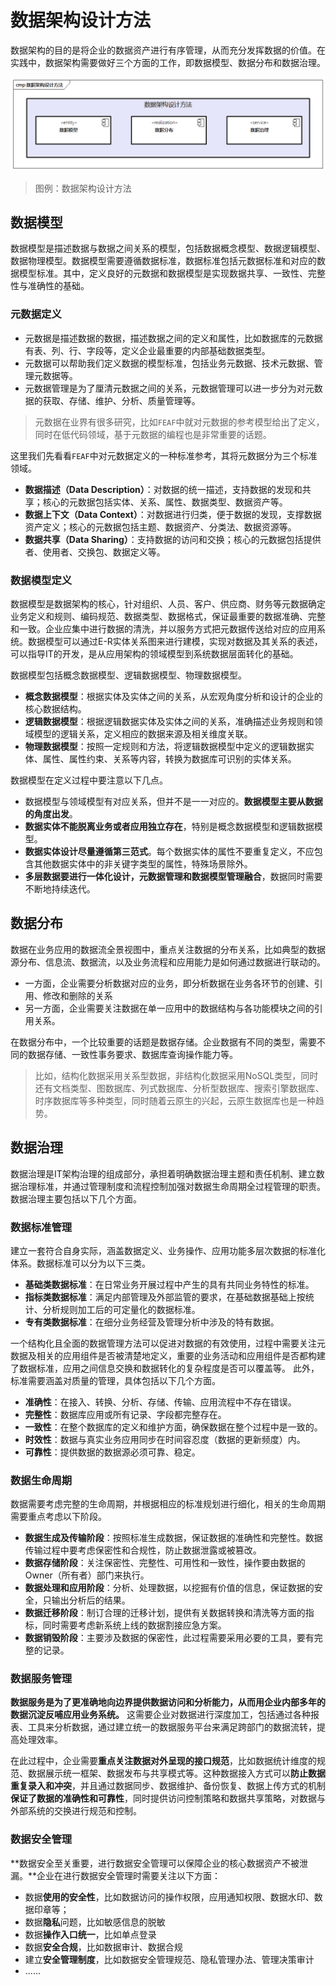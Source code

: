 # 数据架构设计方法

数据架构的目的是将企业的数据资产进行有序管理，从而充分发挥数据的价值。在实践中，数据架构需要做好三个方面的工作，即数据模型、数据分布和数据治理。

![数据架构设计方法](images/数据架构设计方法.png)

> 图例：数据架构设计方法

## 数据模型

数据模型是描述数据与数据之间关系的模型，包括数据概念模型、数据逻辑模型、数据物理模型。数据模型需要遵循数据标准，数据标准包括元数据标准和对应的数据模型标准。其中，定义良好的元数据和数据模型是实现数据共享、一致性、完整性与准确性的基础。

### 元数据定义

- 元数据是描述数据的数据，描述数据之间的定义和属性，比如数据库的元数据有表、列、行、字段等，定义企业最重要的内部基础数据类型。
- 元数据可以帮助我们定义数据的模型标准，包括业务元数据、技术元数据、管理元数据等。
- 元数据管理是为了厘清元数据之间的关系，元数据管理可以进一步分为对元数据的获取、存储、维护、分析、质量管理等。

> 元数据在业界有很多研究，比如`FEAF`中就对元数据的参考模型给出了定义，同时在低代码领域，基于元数据的编程也是非常重要的话题。

这里我们先看看`FEAF`中对元数据定义的一种标准参考，其将元数据分为三个标准领域。

- **数据描述（Data Description）**：对数据的统一描述，支持数据的发现和共享；核心的元数据包括实体、关系、属性、数据类型、数据资产等。
- **数据上下文（Data Context）**：对数据进行归类，便于数据的发现，支撑数据资产定义；核心的元数据包括主题、数据资产、分类法、数据资源等。
- **数据共享（Data Sharing）**：支持数据的访问和交换；核心的元数据包括提供者、使用者、交换包、数据定义等。

### 数据模型定义

数据模型是数据架构的核心，针对组织、人员、客户、供应商、财务等元数据确定业务定义和规则、编码规范、数据类型、数据格式，保证最重要的数据准确、完整和一致。企业应集中进行数据的清洗，并以服务方式把元数据传送给对应的应用系统。数据模型可以通过E-R实体关系图来进行建模，实现对数据及其关系的表述，可以指导IT的开发，是从应用架构的领域模型到系统数据层面转化的基础。

数据模型包括概念数据模型、逻辑数据模型、物理数据模型。

- **概念数据模型**：根据实体及实体之间的关系，从宏观角度分析和设计的企业的核心数据结构。
- **逻辑数据模型**：根据逻辑数据实体及实体之间的关系，准确描述业务规则和领域模型的逻辑关系，定义相应的数据来源及相关维度关联。
- **物理数据模型**：按照一定规则和方法，将逻辑数据模型中定义的逻辑数据实体、属性、属性约束、关系等内容，转换为数据库可识别的实体关系。

数据模型在定义过程中要注意以下几点。

- 数据模型与领域模型有对应关系，但并不是一一对应的。**数据模型主要从数据的角度出发**。
- **数据实体不能脱离业务或者应用独立存在**，特别是概念数据模型和逻辑数据模型。
- **数据实体设计尽量遵循第三范式**。每个数据实体的属性不要重复定义，不应包含其他数据实体中的非关键字类型的属性，特殊场景除外。
- **多层数据要进行一体化设计，元数据管理和数据模型管理融合**，数据同时需要不断地持续迭代。

## 数据分布

数据在业务应用的数据流全景视图中，重点关注数据的分布关系，比如典型的数据源分布、信息流、数据流，以及业务流程和应用能力是如何通过数据进行联动的。

- 一方面，企业需要分析数据对应的业务，即分析数据在业务各环节的创建、引用、修改和删除的关系
- 另一方面，企业需要关注数据在单一应用中的数据结构与各功能模块之间的引用关系。

在数据分布中，一个比较重要的话题是数据存储。企业数据有不同的类型，需要不同的数据存储、一致性事务要求、数据库查询操作能力等。

> 比如，结构化数据采用关系型数据，非结构化数据采用NoSQL类型，同时还有文档类型、图数据库、列式数据库、分析型数据库、搜索引擎数据库、时序数据库等多种类型，同时随着云原生的兴起，云原生数据库也是一种趋势。

## 数据治理

数据治理是IT架构治理的组成部分，承担着明确数据治理主题和责任机制、建立数据治理标准，并通过管理制度和流程控制加强对数据生命周期全过程管理的职责。数据治理主要包括以下几个方面。

### 数据标准管理

建立一套符合自身实际，涵盖数据定义、业务操作、应用功能多层次数据的标准化体系。数据标准可以分为以下三类。

- **基础类数据标准**：在日常业务开展过程中产生的具有共同业务特性的标准。
- **指标类数据标准**：满足内部管理及外部监管的要求，在基础数据基础上按统计、分析规则加工后的可定量化的数据标准。
- **专有类数据标准**：在细分业务经营及管理分析中涉及的特有数据。

一个结构化且全面的数据管理方法可以促进对数据的有效使用，过程中需要关注元数据及相关的应用组件是否被清楚地定义，重要的业务活动和应用组件是否都构建了数据标准，应用之间信息交换和数据转化的复杂程度是否可以覆盖等。
此外，标准需要涵盖对质量的管理，具体包括以下几个方面。

- **准确性**：在接入、转换、分析、存储、传输、应用流程中不存在错误。
- **完整性**：数据库应用或所有记录、字段都完整存在。
- **一致性**：在整个数据库的定义和维护方面，确保数据在整个过程中是一致的。
- **时效性**：数据与真实业务应用同步在时间容忍度（数据的更新频度）内。
- **可靠性**：提供数据的数据源必须可靠、稳定。

### 数据生命周期

数据需要考虑完整的生命周期，并根据相应的标准规划进行细化，相关的生命周期需要重点考虑以下阶段。

- **数据生成及传输阶段**：按照标准生成数据，保证数据的准确性和完整性。数据传输过程中要考虑保密性和合规性，防止数据泄露或被篡改。
- **数据存储阶段**：关注保密性、完整性、可用性和一致性，操作要由数据的Owner（所有者）部门来执行。
- **数据处理和应用阶段**：分析、处理数据，以挖掘有价值的信息，保证数据的安全，只输出分析后的结果。
- **数据迁移阶段**：制订合理的迁移计划，提供有关数据转换和清洗等方面的指标，同时需要考虑新系统上线的数据割接应急方案。
- **数据销毁阶段**：主要涉及数据的保密性，此过程需要采用必要的工具，要有完整的记录。

### 数据服务管理

**数据服务是为了更准确地向边界提供数据访问和分析能力，从而用企业内部多年的数据沉淀反哺应用业务系统。** 这需要企业对数据进行深度加工，包括通过各种报表、工具来分析数据，通过建立统一的数据服务平台来满足跨部门的数据流转，提高处理效率。

在此过程中，企业需要**重点关注数据对外呈现的接口规范**，比如数据统计维度的规范、数据展示统一框架、数据发布与共享模式等。这种数据接入方式可以**防止数据重复录入和冲突**，并且通过数据同步、数据维护、备份恢复、数据上传方式的机制**保证了数据的准确性和可靠性**，同时提供访问控制策略和数据共享策略，对数据与外部系统的交换进行规范和控制。

### 数据安全管理

**数据安全至关重要，进行数据安全管理可以保障企业的核心数据资产不被泄漏。**企业在进行数据安全管理时需要关注以下方面：

- 数据**使用的安全性**，比如数据访问的操作权限，应用通知权限、数据水印、数据印章等；
- 数据**隐私**问题，比如敏感信息的脱敏
- 数据**操作入口统一**，比如单点登录
- 数据**安全合规**，比如数据审计、数据合规
- 建立**安全管理制度**，比如数据安全管理规范、隐私管理办法、管理决策审计
- ......
